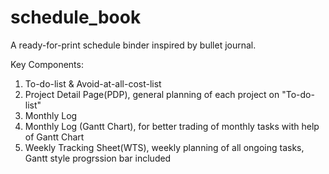 # schedule_book
A ready-for-print schedule binder inspired by bullet journal.

Key Components:
1. To-do-list & Avoid-at-all-cost-list
2. Project Detail Page(PDP), general planning of each project on "To-do-list"
3. Monthly Log
4. Monthly Log (Gantt Chart), for better trading of monthly tasks with help of Gantt Chart
5. Weekly Tracking Sheet(WTS), weekly planning of all ongoing tasks, Gantt style progrssion bar included
